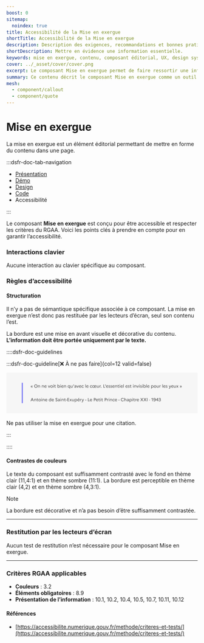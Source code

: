 ```yaml
---
boost: 0
sitemap:
  noindex: true
title: Accessibilité de la Mise en exergue
shortTitle: Accessibilité de la Mise en exergue
description: Description des exigences, recommandations et bonnes pratiques d’accessibilité du composant Mise en exergue.
shortDescription: Mettre en évidence une information essentielle.
keywords: mise en exergue, contenu, composant éditorial, UX, design system, accessibilité, information, page, interface, valorisation
cover: ../_asset/cover/cover.png
excerpt: Le composant Mise en exergue permet de faire ressortir une information capitale intégrée dans le contenu principal, tout en respectant les principes de lisibilité et de hiérarchisation.
summary: Ce contenu décrit le composant Mise en exergue comme un outil d’identification rapide d’informations clés au sein d’un texte. Il précise ses usages, le distingue de la mise en avant, et détaille les bonnes pratiques de mise en forme pour assurer sa visibilité. L’alignement, la position dans la page et la nature du contenu sont essentiels à son efficacité. Ce guide est destiné aux créateurs de contenu et designers cherchant à hiérarchiser l’information de manière claire et accessible.
mesh:
  - component/callout
  - component/quote
---
```


# Mise en exergue

La mise en exergue est un élément éditorial permettant de mettre en forme du contenu dans une page.

:::dsfr-doc-tab-navigation

- [Présentation](../index.md)
- [Démo](../demo/index.md)
- [Design](../design/index.md)
- [Code](../code/index.md)
- Accessibilité

:::

Le composant **Mise en exergue** est conçu pour être accessible et respecter les critères du RGAA. Voici les points clés à prendre en compte pour en garantir l’accessibilité.

### Interactions clavier

Aucune interaction au clavier spécifique au composant.

### Règles d’accessibilité

#### Structuration

Il n’y a pas de sémantique spécifique associée à ce composant. La mise en exergue n’est donc pas restituée par les lecteurs d’écran, seul son contenu l’est.

La bordure est une mise en avant visuelle et décorative du contenu. **L’information doit être portée uniquement par le texte.**

::::dsfr-doc-guidelines

:::dsfr-doc-guideline[❌ À ne pas faire]{col=12 valid=false}

![Mise en exergue utilisée pour une citation](../_asset/accessibility/dont-1.png)

Ne pas utiliser la mise en exergue pour une citation.

:::

::::

#### Contrastes de couleurs

Le texte du composant est suffisamment contrasté avec le fond en thème clair (11,4:1) et en thème sombre (11:1).
La bordure est perceptible en thème clair (4,2) et en thème sombre (4,3:1).

> [!NOTE]
> La bordure est décorative et n’a pas besoin d’être suffisamment contrastée.

---

### Restitution par les lecteurs d’écran

Aucun test de restitution n’est nécessaire pour le composant Mise en exergue.

---

### Critères RGAA applicables
- **Couleurs** : 3.2
- **Éléments obligatoires** : 8.9
- **Présentation de l’information** : 10.1, 10.2, 10.4, 10.5, 10.7, 10.11, 10.12

#### Références

- [https://accessibilite.numerique.gouv.fr/methode/criteres-et-tests/](https://accessibilite.numerique.gouv.fr/methode/criteres-et-tests/)
